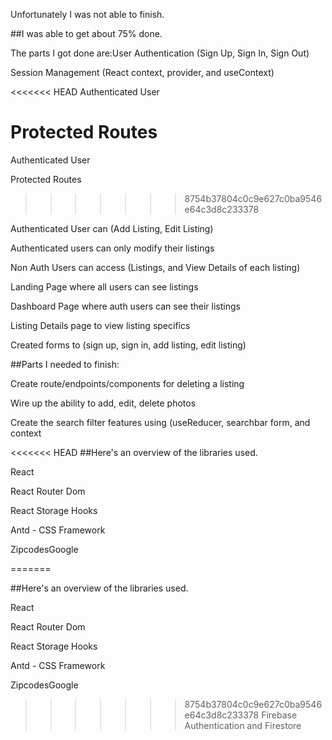 Unfortunately I was not able to finish.

##I was able to get about 75% done.

The parts I got done are:User Authentication (Sign Up, Sign In, Sign Out)

Session Management (React context, provider, and useContext)

<<<<<<< HEAD
Authenticated User

Protected Routes
=======
Authenticated User 

Protected Routes 
>>>>>>> 8754b37804c0c9e627c0ba9546e64c3d8c233378

Authenticated User can (Add Listing, Edit Listing)

Authenticated users can only modify their listings

Non Auth Users can access (Listings, and View Details of each listing)

Landing Page where all users can see listings

Dashboard Page where auth users can see their listings

Listing Details page to view listing specifics

Created forms to (sign up, sign in, add listing, edit listing)

##Parts I needed to finish:

Create route/endpoints/components for deleting a listing

Wire up the ability to add, edit, delete photos

Create the search filter features using (useReducer, searchbar form, and context

<<<<<<< HEAD
##Here's an overview of the libraries used.

React

React Router Dom

React Storage Hooks

Antd - CSS Framework

ZipcodesGoogle

=======

##Here's an overview of the libraries used.

React 

React Router Dom 

React Storage Hooks

Antd - CSS Framework

ZipcodesGoogle 

>>>>>>> 8754b37804c0c9e627c0ba9546e64c3d8c233378
Firebase Authentication and Firestore
